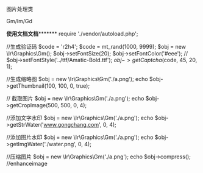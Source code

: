 图片处理类

Gm/Im/Gd


**********************使用文档文档*****************************
require './vendor/autoload.php';

//生成验证码
$code = 'r2h4';
$code = mt_rand(1000, 9999);
$obj  = new \Ir\Graphics\Gm();
$obj->setFontSize(20);
$obj->setFontColor('#eee');
// $obj->setFontStyle('../ttf/Amatic-Bold.ttf');
$obj->getCaptcha($code, 45, 20, 1);

//生成缩略图
$obj = new \Ir\Graphics\Gm('./a.png');
echo $obj->getThumbnail(100, 100, 0, true);

// 截取图片
$obj = new \Ir\Graphics\Gm('./a.png');
echo $obj->getCropImage(500, 500, 0, 4);

//添加文字水印
$obj = new \Ir\Graphics\Gm('./a.png');
echo $obj->getStrWater('www.gongchang.com', 0, 4);

//添加图片水印
$obj = new \Ir\Graphics\Gm('./a.png');
echo $obj->getImgWater('./water.png', 0, 4);

//压缩图片
$obj = new \Ir\Graphics\Gm('./a.png');
echo $obj->compress(); //enhanceimage
